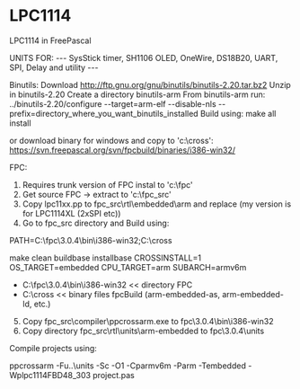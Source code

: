 # LPC1114
LPC1114 in FreePascal

UNITS FOR:
--- SysStick timer, SH1106 OLED, OneWire, DS18B20, UART, SPI, Delay and utility ---


Binutils:
Download http://ftp.gnu.org/gnu/binutils/binutils-2.20.tar.bz2
Unzip in binutils-2.20
Create a directory binutils-arm
From binutils-arm run: ../binutils-2.20/configure --target=arm-elf --disable-nls --prefix=directory_where_you_want_binutils_installed
Build using: make all install

or download binary for windows and copy to 'c:\cross':
https://svn.freepascal.org/svn/fpcbuild/binaries/i386-win32/

FPC:
1. Requires trunk version of FPC instal to 'c:\fpc'
2. Get source FPC -> extract to 'c:\fpc_src'
3. Copy lpc11xx.pp to fpc_src\rtl\embedded\arm and replace (my version is for LPC1114XL (2xSPI etc))
4. Go to fpc_src directory and Build using: 

PATH=C:\fpc\3.0.4\bin\i386-win32;C:\cross

make clean buildbase installbase CROSSINSTALL=1 OS_TARGET=embedded CPU_TARGET=arm SUBARCH=armv6m

* C:\fpc\3.0.4\bin\i386-win32 << directory FPC
* C:\cross  << binary files fpcBuild (arm-embedded-as, arm-embedded-ld, etc.)

5. Copy fpc_src\compiler\ppcrossarm.exe to fpc\3.0.4\bin\i386-win32
6. Copy directory fpc_src\rtl\units\arm-embedded to fpc\3.0.4\units

Compile projects using:

ppcrossarm  -Fu..\units -Sc -O1 -Cparmv6m -Parm -Tembedded -Wplpc1114FBD48_303 project.pas

